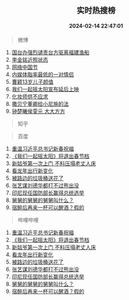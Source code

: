 <div align="center"><h2>实时热搜榜</h2><h4>2024-02-14 22:47:01</h4></div>

> 微博  

1. [国台办强烈谴责台方驱离福建渔船](https://s.weibo.com/weibo?q=%23%E5%9B%BD%E5%8F%B0%E5%8A%9E%E5%BC%BA%E7%83%88%E8%B0%B4%E8%B4%A3%E5%8F%B0%E6%96%B9%E9%A9%B1%E7%A6%BB%E7%A6%8F%E5%BB%BA%E6%B8%94%E8%88%B9%23&t=31&band_rank=1&Refer=top)<br />
2. [李金铭近照状态](https://s.weibo.com/weibo?q=%23%E6%9D%8E%E9%87%91%E9%93%AD%E8%BF%91%E7%85%A7%E7%8A%B6%E6%80%81%23&t=31&band_rank=2&Refer=top)<br />
3. [网络中国节](https://s.weibo.com/weibo?q=%23%E7%BD%91%E7%BB%9C%E4%B8%AD%E5%9B%BD%E8%8A%82%23&t=31&band_rank=3&Refer=top)<br />
4. [内娱体脂率最低的一对情侣](https://s.weibo.com/weibo?q=%23%E5%86%85%E5%A8%B1%E4%BD%93%E8%84%82%E7%8E%87%E6%9C%80%E4%BD%8E%E7%9A%84%E4%B8%80%E5%AF%B9%E6%83%85%E4%BE%A3%23&t=31&band_rank=4&Refer=top)<br />
5. [曹颖13岁儿子颜值](https://s.weibo.com/weibo?q=%23%E6%9B%B9%E9%A2%9613%E5%B2%81%E5%84%BF%E5%AD%90%E9%A2%9C%E5%80%BC%23&t=31&band_rank=5&Refer=top)<br />
6. [我们一起摇太阳宣布延后上映](https://s.weibo.com/weibo?q=%23%E6%88%91%E4%BB%AC%E4%B8%80%E8%B5%B7%E6%91%87%E5%A4%AA%E9%98%B3%E5%AE%A3%E5%B8%83%E5%BB%B6%E5%90%8E%E4%B8%8A%E6%98%A0%23&t=31&band_rank=6&Refer=top)<br />
7. [化妆师供不应求](https://s.weibo.com/weibo?q=%23%E5%8C%96%E5%A6%86%E5%B8%88%E4%BE%9B%E4%B8%8D%E5%BA%94%E6%B1%82%23&t=31&band_rank=7&Refer=top)<br />
8. [撒贝宁董卿给小尼施的法](https://s.weibo.com/weibo?q=%E6%92%92%E8%B4%9D%E5%AE%81%E8%91%A3%E5%8D%BF%E7%BB%99%E5%B0%8F%E5%B0%BC%E6%96%BD%E7%9A%84%E6%B3%95&t=31&band_rank=8&Refer=top)<br />
9. [钟楚曦侯雯元 大大方方](https://s.weibo.com/weibo?q=%E9%92%9F%E6%A5%9A%E6%9B%A6%E4%BE%AF%E9%9B%AF%E5%85%83%20%E5%A4%A7%E5%A4%A7%E6%96%B9%E6%96%B9&t=31&band_rank=9&Refer=top)<br />

> 知乎  


> 百度  

1. [重温习近平总书记新春祝福](https://www.baidu.com/s?wd=%E9%87%8D%E6%B8%A9%E4%B9%A0%E8%BF%91%E5%B9%B3%E6%80%BB%E4%B9%A6%E8%AE%B0%E6%96%B0%E6%98%A5%E7%A5%9D%E7%A6%8F&sa=fyb_news&rsv_dl=fyb_news)<br />
2. [《我们一起摇太阳》将退出春节档](https://www.baidu.com/s?wd=%E3%80%8A%E6%88%91%E4%BB%AC%E4%B8%80%E8%B5%B7%E6%91%87%E5%A4%AA%E9%98%B3%E3%80%8B%E5%B0%86%E9%80%80%E5%87%BA%E6%98%A5%E8%8A%82%E6%A1%A3&sa=fyb_news&rsv_dl=fyb_news)<br />
3. [新姑爷第一次上门 不料压塌老丈人床](https://www.baidu.com/s?wd=%E6%96%B0%E5%A7%91%E7%88%B7%E7%AC%AC%E4%B8%80%E6%AC%A1%E4%B8%8A%E9%97%A8+%E4%B8%8D%E6%96%99%E5%8E%8B%E5%A1%8C%E8%80%81%E4%B8%88%E4%BA%BA%E5%BA%8A&sa=fyb_news&rsv_dl=fyb_news)<br />
4. [看龙年出行新变化](https://www.baidu.com/s?wd=%E7%9C%8B%E9%BE%99%E5%B9%B4%E5%87%BA%E8%A1%8C%E6%96%B0%E5%8F%98%E5%8C%96&sa=fyb_news&rsv_dl=fyb_news)<br />
5. [被路边的垃圾桶送花了](https://www.baidu.com/s?wd=%E8%A2%AB%E8%B7%AF%E8%BE%B9%E7%9A%84%E5%9E%83%E5%9C%BE%E6%A1%B6%E9%80%81%E8%8A%B1%E4%BA%86&sa=fyb_news&rsv_dl=fyb_news)<br />
6. [张艺谋刘德华都打不过熊出没](https://www.baidu.com/s?wd=%E5%BC%A0%E8%89%BA%E8%B0%8B%E5%88%98%E5%BE%B7%E5%8D%8E%E9%83%BD%E6%89%93%E4%B8%8D%E8%BF%87%E7%86%8A%E5%87%BA%E6%B2%A1&sa=fyb_news&rsv_dl=fyb_news)<br />
7. [印尼现任国防部长赢得总统选举](https://www.baidu.com/s?wd=%E5%8D%B0%E5%B0%BC%E7%8E%B0%E4%BB%BB%E5%9B%BD%E9%98%B2%E9%83%A8%E9%95%BF%E8%B5%A2%E5%BE%97%E6%80%BB%E7%BB%9F%E9%80%89%E4%B8%BE&sa=fyb_news&rsv_dl=fyb_news)<br />
8. [舅舅的舅舅的舅舅叫什么？](https://www.baidu.com/s?wd=%E8%88%85%E8%88%85%E7%9A%84%E8%88%85%E8%88%85%E7%9A%84%E8%88%85%E8%88%85%E5%8F%AB%E4%BB%80%E4%B9%88%EF%BC%9F&sa=fyb_news&rsv_dl=fyb_news)<br />
9. [宿醉后再来一杯可以醒酒？假的](https://www.baidu.com/s?wd=%E5%AE%BF%E9%86%89%E5%90%8E%E5%86%8D%E6%9D%A5%E4%B8%80%E6%9D%AF%E5%8F%AF%E4%BB%A5%E9%86%92%E9%85%92%EF%BC%9F%E5%81%87%E7%9A%84&sa=fyb_news&rsv_dl=fyb_news)<br />

> 哔哩哔哩  

1. [重温习近平总书记新春祝福](https://www.baidu.com/s?wd=%E9%87%8D%E6%B8%A9%E4%B9%A0%E8%BF%91%E5%B9%B3%E6%80%BB%E4%B9%A6%E8%AE%B0%E6%96%B0%E6%98%A5%E7%A5%9D%E7%A6%8F&sa=fyb_news&rsv_dl=fyb_news)<br />
2. [《我们一起摇太阳》将退出春节档](https://www.baidu.com/s?wd=%E3%80%8A%E6%88%91%E4%BB%AC%E4%B8%80%E8%B5%B7%E6%91%87%E5%A4%AA%E9%98%B3%E3%80%8B%E5%B0%86%E9%80%80%E5%87%BA%E6%98%A5%E8%8A%82%E6%A1%A3&sa=fyb_news&rsv_dl=fyb_news)<br />
3. [新姑爷第一次上门 不料压塌老丈人床](https://www.baidu.com/s?wd=%E6%96%B0%E5%A7%91%E7%88%B7%E7%AC%AC%E4%B8%80%E6%AC%A1%E4%B8%8A%E9%97%A8+%E4%B8%8D%E6%96%99%E5%8E%8B%E5%A1%8C%E8%80%81%E4%B8%88%E4%BA%BA%E5%BA%8A&sa=fyb_news&rsv_dl=fyb_news)<br />
4. [看龙年出行新变化](https://www.baidu.com/s?wd=%E7%9C%8B%E9%BE%99%E5%B9%B4%E5%87%BA%E8%A1%8C%E6%96%B0%E5%8F%98%E5%8C%96&sa=fyb_news&rsv_dl=fyb_news)<br />
5. [被路边的垃圾桶送花了](https://www.baidu.com/s?wd=%E8%A2%AB%E8%B7%AF%E8%BE%B9%E7%9A%84%E5%9E%83%E5%9C%BE%E6%A1%B6%E9%80%81%E8%8A%B1%E4%BA%86&sa=fyb_news&rsv_dl=fyb_news)<br />
6. [张艺谋刘德华都打不过熊出没](https://www.baidu.com/s?wd=%E5%BC%A0%E8%89%BA%E8%B0%8B%E5%88%98%E5%BE%B7%E5%8D%8E%E9%83%BD%E6%89%93%E4%B8%8D%E8%BF%87%E7%86%8A%E5%87%BA%E6%B2%A1&sa=fyb_news&rsv_dl=fyb_news)<br />
7. [印尼现任国防部长赢得总统选举](https://www.baidu.com/s?wd=%E5%8D%B0%E5%B0%BC%E7%8E%B0%E4%BB%BB%E5%9B%BD%E9%98%B2%E9%83%A8%E9%95%BF%E8%B5%A2%E5%BE%97%E6%80%BB%E7%BB%9F%E9%80%89%E4%B8%BE&sa=fyb_news&rsv_dl=fyb_news)<br />
8. [舅舅的舅舅的舅舅叫什么？](https://www.baidu.com/s?wd=%E8%88%85%E8%88%85%E7%9A%84%E8%88%85%E8%88%85%E7%9A%84%E8%88%85%E8%88%85%E5%8F%AB%E4%BB%80%E4%B9%88%EF%BC%9F&sa=fyb_news&rsv_dl=fyb_news)<br />
9. [宿醉后再来一杯可以醒酒？假的](https://www.baidu.com/s?wd=%E5%AE%BF%E9%86%89%E5%90%8E%E5%86%8D%E6%9D%A5%E4%B8%80%E6%9D%AF%E5%8F%AF%E4%BB%A5%E9%86%92%E9%85%92%EF%BC%9F%E5%81%87%E7%9A%84&sa=fyb_news&rsv_dl=fyb_news)<br />
